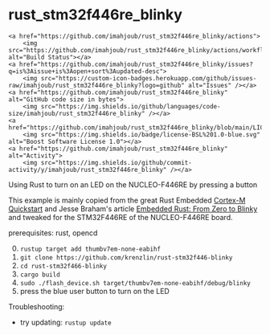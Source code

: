 rust_stm32f446re_blinky
=============================

<p align="center">

    <a href="https://github.com/imahjoub/rust_stm32f446re_blinky/actions">
        <img src="https://github.com/imahjoub/rust_stm32f446re_blinky/actions/workflows/rust_stm32f446re_blinky.yml/badge.svg" alt="Build Status"></a>
    <a href="https://github.com/imahjoub/rust_stm32f446re_blinky/issues?q=is%3Aissue+is%3Aopen+sort%3Aupdated-desc">
        <img src="https://custom-icon-badges.herokuapp.com/github/issues-raw/imahjoub/rust_stm32f446re_blinky?logo=github" alt="Issues" /></a>
    <a href="https://github.com/imahjoub/rust_stm32f446re_blinky" alt="GitHub code size in bytes">
        <img src="https://img.shields.io/github/languages/code-size/imahjoub/rust_stm32f446re_blinky" /></a>
    <a href="https://github.com/imahjoub/rust_stm32f446re_blinky/blob/main/LICENSE_1_0.txt">
        <img src="https://img.shields.io/badge/license-BSL%201.0-blue.svg" alt="Boost Software License 1.0"></a>
    <a href="https://github.com/imahjoub/rust_stm32f446re_blinky" alt="Activity">
        <img src="https://img.shields.io/github/commit-activity/y/imahjoub/rust_stm32f446re_blinky" /></a>
</p>



Using Rust to turn on an LED on the NUCLEO-F446RE by pressing a button

This example is mainly copied from the great Rust Embedded [Cortex-M Quickstart](https://github.com/rust-embedded/cortex-m-quickstart)
and Jesse Braham's article [Embedded Rust: From Zero to Blinky](https://beta7.io/posts/embedded-rust-from-zero-to-blinky.html)
and tweaked for the STM32F446RE of the NUCLEO-F446RE board.

prerequisites: rust, opencd

0. `rustup target add thumbv7em-none-eabihf`
1. `git clone https://github.com/krenzlin/rust-stm32f446-blinky`
2. `cd rust-stm32f466-blinky`
3. `cargo build`
4. `sudo ./flash_device.sh target/thumbv7em-none-eabihf/debug/blinky`
5. press the blue user button to turn on the LED

Troubleshooting:

* try updating: `rustup update`

